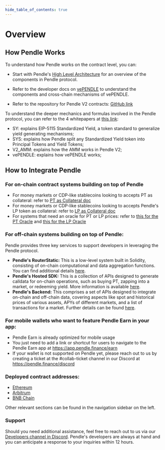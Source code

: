 ```yaml
---
hide_table_of_contents: true
---
```


# Overview

## How Pendle Works

To understand how Pendle works on the contract level, you can:
- Start with Pendle's [High Level Architecture](./HighLevelArchitecture.md) for an overview of the components in Pendle protocol.
- Refer to the developer docs on [vePENDLE](./Contracts/vePENDLE.md) to understand the components and cross-chain mechanisms of vePENDLE.

- Refer to the repository for Pendle V2 contracts: [GitHub link](https://github.com/pendle-finance/pendle-core-v2-public/)

To understand the deeper mechanics and formulas involved in the Pendle protocol, you can refer to the 4 whitepapers at [this link](https://github.com/pendle-finance/pendle-v2-resources/tree/main/whitepapers):
- SY: explains EIP-5115 Standardized Yield, a token standard to generalize yield generating mechanisms;
- SYS: explains how Pendle split any Standardized Yield token into Principal Tokens and Yield Tokens;
- V2_AMM: explains how the AMM works in Pendle V2;
- vePENDLE: explains how vePENDLE works;

## How to Integrate Pendle

### For on-chain contract systems building on top of Pendle
- For money markets or CDP-like stablecoins looking to accepts PT as collateral: refer to [PT as Collateral doc](./Integration/PTAsCollateral.md)
- For money markets or CDP-like stablecoins looking to accepts Pendle's LP token as collateral: refer to [LP as Collateral doc](./Integration/LPAsCollateral.md)
- For systems that need an oracle for PT or LP prices: refer to [this for the PT Oracle](./Integration/PTOracle.md) and [this for the LP Oracle](./Integration/LPOracle.md)

### For off-chain systems building on top of Pendle:
Pendle provides three key services to support developers in leveraging the Pendle protocol.
* **Pendle's RouterStatic:** This is a low-level system built in Solidity, consisting of on-chain computational and data aggregation functions. You can find additional details [here](./Helpers/PendleRouterStatic.md).
* **Pendle's Hosted SDK:** This is a collection of APIs designed to generate calldata for on-chain operations, such as buying PT, zapping into a market, or redeeming yield. More information is available [here](./Helpers/HostedSDK.md).
* **Pendle's Backend:** This comprises a set of APIs designed to integrate on-chain and off-chain data, covering aspects like spot and historical prices of various assets, APYs of different markets, and a list of transactions for a market. Further details can be found [here](./Helpers/Backend.md).


### For mobile wallets who want to feature Pendle Earn in your app:
- Pendle Earn is already optimized for mobile usage
- You just need to add a link or shortcut for users to navigate to the Pendle Earn app at https://app.pendle.finance/earn
- If your wallet is not supported on Pendle yet, please reach out to us by creating a ticket at the #collab-ticket channel in our Discord at https://pendle.finance/discord

### Deployed contract addresses:
* [Ethereum](./Deployments/Ethereum.md)
* [Arbitrum](./Deployments/Arbitrum.md)
* [BNB Chain](./Deployments/BNBChain.md)

Other relevant sections can be found in the navigation sidebar on the left.

### Support
Should you need additional assistance, feel free to reach out to us via our [Developers channel in Discord](https://pendle.finance/discord). Pendle's developers are always at hand and you can anticipate a response to your inquiries within 12 hours.